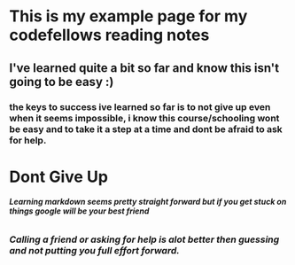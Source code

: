 # This is my example page for my codefellows reading notes

## I've learned quite a bit so far and know this isn't going to be easy :)

### the keys to success ive learned so far is to not give up even when it seems impossible, i know this course/schooling wont be easy and to take it a step at a time and dont be afraid to ask for help.

# **Dont Give Up**
###### ***Learning markdown seems pretty straight forward but if you get stuck on things google will be your best friend***
### *Calling a friend or asking for help is alot better then guessing and not putting you full effort forward.*
